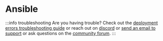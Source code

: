 # Ansible

:::info troubleshooting
Are you having trouble? Check out the [deployment errors troubleshooting guide](website/docs/help-and-support/troubleshooting-guide/deployment-errors) or reach out on [discord](https://discord.com/invite/rBTTVJp) or [send an email to support](mailto:support@appsmith.com) or ask questions on the [community forum](https://community.appsmith.com/).
:::
